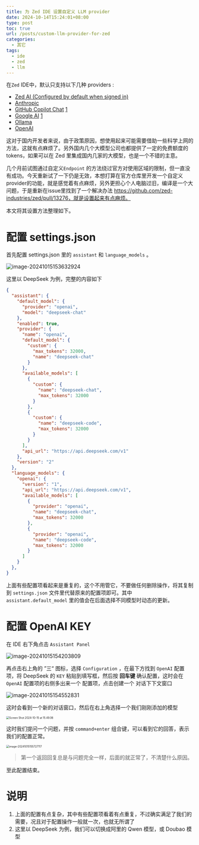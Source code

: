 ```yaml
---
title: 为 Zed IDE 设置自定义 LLM provider
date: 2024-10-14T15:24:01+08:00
type: post
toc: true
url: /posts/custom-llm-provider-for-zed
categories:
  - 其它
tags:
  - ide
  - zed
  - llm
---
```


 在`Zed` IDE中，默认只支持以下几种 providers :

- [Zed AI (Configured by default when signed in)](https://zed.dev/docs/assistant/configuration#zed-ai)
- [Anthropic](https://zed.dev/docs/assistant/configuration#anthropic)
- [GitHub Copilot Chat](https://zed.dev/docs/assistant/configuration#github-copilot-chat) [1](https://zed.dev/docs/assistant/configuration#1)
- [Google AI](https://zed.dev/docs/assistant/configuration#google-ai) [1](https://zed.dev/docs/assistant/configuration#1)
- [Ollama](https://zed.dev/docs/assistant/configuration#ollama)
- [OpenAI](https://zed.dev/docs/assistant/configuration#openai)

这对于国内开发者来说，由于政策原因，想使用起来可能需要借助一些科学上网的方法，这就有点麻烦了。另外国内几个大模型公司也都提供了一定的免费额度的 tokens，如果可以在 Zed  里集成国内几家的大模型，也是一个不错的主意。

几个月前试图通过自定义`Endpoint` 的方法绕过官方对使用区域的限制，但一直没有成功。今天重新试了一下仍是无效，本想打算在官方仓库里开发一个自定义provider的功能，就是感觉着有点麻烦，另外更担心个人电脑过旧，编译是一个大问题，于是重新在issue里找到了一个解决办法 https://github.com/zed-industries/zed/pull/13276，就是设置起来有点麻烦。

本文将其设置方法整理如下。

# 配置 settings.json

首先配置 settings.json 里的 `assistant`  和 `language_models` 。

![image-20241015153632924](https://blogstatic.haohtml.com//uploads/2024/09/image-20241015153632924.png)

这里以 DeepSeek 为例，完整的内容如下

```json
{
  "assistant": {
    "default_model": {
      "provider": "openai",
      "model": "deepseek-chat"
    },
    "enabled": true,
    "provider": {
      "name": "openai",
      "default_model": {
        "custom": {
          "max_tokens": 32000,
          "name": "deepseek-chat"
        }
      },
      "available_models": [
        {
          "custom": {
            "name": "deepseek-chat",
            "max_tokens": 32000
          }
        },
        {
          "custom": {
            "name": "deepseek-code",
            "max_tokens": 32000
          }
        }
      ],
      "api_url": "https://api.deepseek.com/v1"
    },
    "version": "2"
  },
  "language_models": {
    "openai": {
      "version": "1",
      "api_url": "https://api.deepseek.com/v1",
      "available_models": [
        {
          "provider": "openai",
          "name": "deepseek-chat",
          "max_tokens": 32000
        },
        {
          "provider": "openai",
          "name": "deepseek-code",
          "max_tokens": 32000
        }
      ]
    }
  },
}
```

 上面有些配置项看起来是重复的，这个不用管它，不要做任何删除操作，将其复制到 `settings.json` 文件里代替原来的配置项即可。其中 `assistant.default_model` 里的值会在后面选择不同模型时动态的更新。

# 配置 OpenAI KEY

在 IDE 右下角点击 `Assistant Panel`

 ![image-20241015154203809](https://blogstatic.haohtml.com//uploads/2024/09/image-20241015154203809.png)

再点击右上角的 ”三“ 图标，选择  `Configuration` ，在最下方找到 `OpenAI` 配置项，将 DeepSeek 的 `KEY` 粘贴到填写框，然后按 **回车键** 确认配置，这时会在 `OpenAI` 配置项的右侧多出来一个 配置项，点击创建一个 对话下下文窗口

![image-20241015154552831](https://blogstatic.haohtml.com//uploads/2024/09/image-20241015154552831.png)

这时会看到一个新的对话窗口，然后在右上角选择一个我们刚刚添加的模型

<img src="https://blogstatic.haohtml.com//uploads/2024/09/Screen%20Shot%202024-10-15%20at%2015.49.06.png" alt="Screen Shot 2024-10-15 at 15.49.06" style="zoom:50%;" />

这时我们提问一个问题，并按 `command+enter` 组合键，可以看到它的回答，表示我们的配置正常。

<img src="https://blogstatic.haohtml.com//uploads/2024/09/image-20241015155727117.png" alt="image-20241015155727117" style="zoom:50%;" />



> 第一个返回回复总是与问题完全一样，后面的就正常了，不清楚什么原因。

至此配置结束。

# 说明

1. 上面的配置有点复杂，其中有些配置项看着有点重复，不过确实满足了我们的需要，况且对于配置操作一般就一次，也就无所谓了
2. 这里以 DeepSeek 为例，我们可以切换成阿里的 Qwen 模型，或 Doubao 模型
